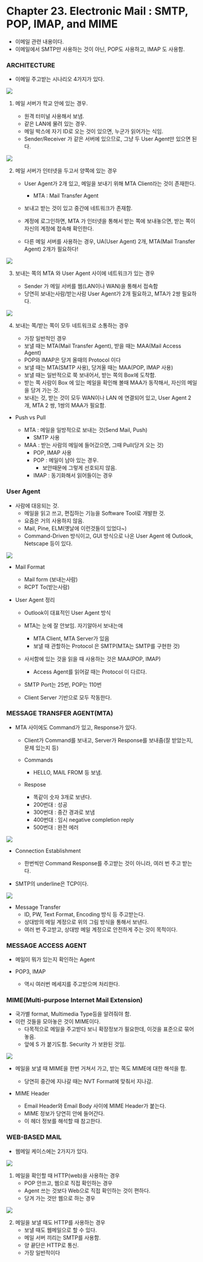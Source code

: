 # Chapter 23. Electronic Mail : SMTP, POP, IMAP, and MIME

+ 이메일 관련 내용이다. 
+ 이메일에서 SMTP만 사용하는 것이 아닌, POP도 사용하고, IMAP 도 사용함.


### ARCHITECTURE

+ 이메일 주고받는 시나리오 4가지가 있다.

<img src="images/CompNetwork_Ch23_1.png"/>

1. 메일 서버가 학교 안에 있는 경우.

    - 원격 터미널 사용해서 보냄.
    - 같은 LAN에 물려 있는 경우.
    - 메일 박스에 자기 ID로 오는 것이 있으면, 누군가 읽어가는 식임.
    - Sender/Receiver 가 같은 서버에 있으므로, 그냥 두 User Agent만 있으면 된다. 
  
<img src="images/CompNetwork_Ch23_2.png"/>

2. 메일 서버가 인터넷을 두고서 양쪽에 있는 경우

    - User Agent가 2개 있고, 메일을 보내기 위해 MTA Client라는 것이 존재한다. 
      - MTA : Mail Transfer Agent
    
    - 보내고 받는 것이 있고 중간에 네트워크가 존재함. 
    - 계정에 로그인하면, MTA 가 인터넷을 통해서 받는 쪽에 보내놓으면, 받는 쪽이 자신의 계정에 접속해 확인한다. 
    - 다른 메일 서버를 사용하는 경우, UA(User Agent) 2개, MTA(Mail Transfer Agent) 2개가 필요하다!

<img src="images/CompNetwork_Ch23_3.png"/>

3. 보내는 쪽의 MTA 와 User Agent 사이에 네트워크가 있는 경우

    - Sender 가 메일 서버를 웹(LAN이나 WAN)을 통해서 접속함
    - 당연히 보내는사람/받는사람 User Agent가 2개 필요하고, MTA가 2쌍 필요하다. 
    
<img src="images/CompNetwork_Ch23_4.png"/>

4. 보내는 쪽/받는 쪽이 모두 네트워크로 소통하는 경우
    
    - 가장 일반적인 경우
    - 보낼 때는 MTA(Mail Transfer Agent), 받을 때는 MAA(Mail Access Agent)
    - POP와 IMAP은 당겨 올때의 Protocol 이다
    - 보낼 때는 MTA(SMTP 사용), 당겨올 때는 MAA(POP, IMAP 사용)
    - 보낼 때는 일반적으로 쭉 보내어서, 받는 쪽의 Box에 도착함.
    - 받는 쪽 사람이 Box 에 있는 메일을 확인해 볼때 MAA가 동작해서, 자신의 메일을 당겨 가는 것.
    - 보내는 것, 받는 것이 모두 WAN이나 LAN 에 연결되어 있고, User Agent 2개, MTA 2 쌍, 1쌍의 MAA가 필요함.
    
    
+ Push vs Pull

  - MTA : 메일을 일방적으로 보내는 것(Send Mail, Push)
    - SMTP 사용
  - MAA : 받는 사람의 메일에 들어갔으면, 그때 Pull(당겨 오는 것)
    - POP, IMAP 사용
    - POP : 메일이 남아 있는 경우.
        - 보안때문에 그렇게 선호되지 않음.
    - IMAP : 동기화해서 읽어들이는 경우
   
### User Agent

+ 사람에 대응되는 것. 
   - 메일을 읽고 쓰고, 편집하는 기능을 Software Tool로 개발한 것.
   - 요즘은 거의 사용하지 않음. 
   - Mail, Pine, ELM(옛날에 이런것들이 있었다~)
   - Command-Driven 방식이고, GUI 방식으로 나온 User Agent 에 Outlook, Netscape 등이 있다.
   
<img src="images/CompNetwork_Ch23_5.png"/>   
   
+ Mail Format
    - Mail form (보내는사람)
    - RCPT To(받는사람)
    
+ User Agent 정리
    - Outlook이 대표적인 User Agent 방식
    - MTA는 눈에 잘 안보임. 자기알아서 보내는애
        - MTA Client, MTA Server가 있음
        - 보낼 때 관할하는 Protocol 은 SMTP(MTA는 SMTP를 구현한 것)

    - 사서함에 있는 것을 읽을 때 사용하는 것은 MAA(POP, IMAP)
        - Access Agent를 읽어갈 때는 Protocol 이 다르다. 
    
    - SMTP Port는 25번, POP는 110번
    - Client Server 기반으로 모두 작동한다. 
    
   
### MESSAGE TRANSFER AGENT(MTA)

+ MTA 사이에도 Command가 있고, Response가 있다. 
    - Client가 Command를 보내고, Server가 Response를 보내줌(잘 받았는지, 문제 있는지 등)
    - Commands
        - HELLO, MAIL FROM 등 보냄.
    
    - Respose 
        - 똑같이 숫자 3개로 보낸다. 
        - 200번대 : 성공
        - 300번대 : 중간 경과로 보냄
        - 400번대 : 임시 negative completion reply
        - 500번대 : 완전 에러
        
<img src="images/CompNetwork_Ch23_6.png"/>          
        
+ Connection Establishment        
    - 한번씩만 Command Response를 주고받는 것이 아니라, 여러 번 주고 받는다. 

+ SMTP의 underline은 TCP이다. 

<img src="images/CompNetwork_Ch23_7.png"/>  

+ Message Transfer
    - ID, PW, Text Format, Encoding 방식 등 주고받는다.
    - 상대방의 메일 계정으로 위의 그림 방식을 통해서 보낸다. 
    - 여러 번 주고받고, 상대방 메일 계정으로 안전하게 주는 것이 목적이다. 

### MESSAGE ACCESS AGENT

+ 메일이 뭐가 있는지 확인하는 Agent

+ POP3, IMAP
    - 역시 여러번 메세지를 주고받으며 처리한다.

### MIME(Multi-purpose Internet Mail Extension)

+ 국가별 format, Multimedia Type등을 알려줘야 함. 
+ 이런 것들을 모아놓은 것이 MIME이다.
    - 다목적으로 메일을 주고받다 보니 확장정보가 필요한데, 이것을 표준으로 묶어놓음.
    - 앞에 S 가 붙기도함. Security 가 보완된 것임.
    
<img src="images/CompNetwork_Ch23_8.png"/>      

+ 메일을 보낼 때 MIME을 한번 거쳐서 가고, 받는 쪽도 MIME에 대한 해석을 함. 
    - 당연히 중간에 지나갈 때는 NVT Format에 맞춰서 지나감.

+ MIME Header
    - Email Header와 Email Body 사이에 MIME Header가 붙는다. 
    - MIME 정보가 당연히 안에 들어간다. 
    - 이 헤더 정보를 해석할 때 참고한다. 
   
   
### WEB-BASED MAIL

+ 웹메일 케이스에는 2가지가 있다.

<img src="images/CompNetwork_Ch23_9.png"/> 

1. 메일을 확인할 때 HTTP(web)을 사용하는 경우
    - POP 안쓰고, 웹으로 직접 확인하는 경우
    - Agent 쓰는 것보다 Web으로 직접 확인하는 것이 편하다.
    - 당겨 가는 것만 웹으로 하는 경우
      
<img src="images/CompNetwork_Ch23_10.png"/>      

2. 메일을 보낼 때도 HTTP를 사용하는 경우 
    - 보낼 때도 웹메일으로 할 수 있다. 
    - 메일 서버 끼리는 SMTP를 사용함. 
    - 양 끝단은 HTTP로 통신.
    - 가장 일반적이다 
